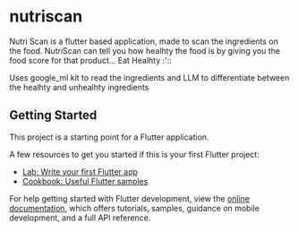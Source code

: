 # nutriscan

Nutri Scan is a flutter based application, made to scan the ingredients on the food. NutriScan can tell you how healhty the food is by giving you the food score for that product... Eat Healhty :'::

Uses google_ml kit to read the ingredients and LLM to differentiate between the healhty and unhealhty ingredients

## Getting Started

This project is a starting point for a Flutter application.

A few resources to get you started if this is your first Flutter project:

- [Lab: Write your first Flutter app](https://docs.flutter.dev/get-started/codelab)
- [Cookbook: Useful Flutter samples](https://docs.flutter.dev/cookbook)

For help getting started with Flutter development, view the
[online documentation](https://docs.flutter.dev/), which offers tutorials,
samples, guidance on mobile development, and a full API reference.
